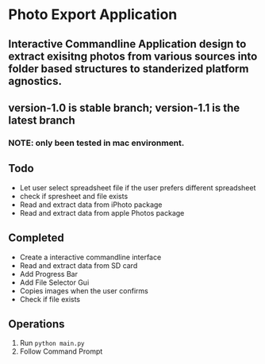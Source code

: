 # Photo Export Application
## Interactive Commandline Application design to extract exisitng photos from various sources into folder based structures to standerized platform agnostics. 
## version-1.0 is stable branch; version-1.1 is the latest branch
### NOTE: only been tested in mac environment. 
## Todo
- Let user select spreadsheet file if the user prefers different spreadsheet
- check if spresheet and file exists
- Read and extract data from iPhoto package
- Read and extract data from apple Photos package
## Completed
- Create a interactive commandline interface
- Read and extract data from SD card
- Add Progress Bar
- Add File Selector Gui
- Copies images when the user confirms
- Check if file exists
## Operations
1. Run `python main.py`
2. Follow Command Prompt